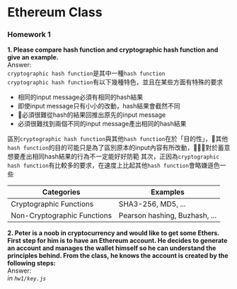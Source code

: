 # Ethereum Class

### Homework 1

**1. Please compare hash function and cryptographic hash function and give an example.**  
Answer:  
`cryptographic hash function`是其中一種`hash function`  
`cryptographic hash function`有以下幾種特色，並且在某些方面有特殊的要求
- 相同的input message必須有相同的hash結果
- 即使input message只有小小的改動，hash結果會截然不同
- 必須很難從hash的結果回推出原先的input message
- 必須很難找到兩個不同的input message產出相同的hash結果  

區別`cryptographic hash function`與其他`hash function`在於「目的性」，其他`hash function`的目的可能只是為了區別原本的input內容有所改動，對於蓄意想要產出相同hash結果的行為不一定能好好防範
其次，正因為`cryptographic hash function`有比較多的要求，在速度上比起其他`hash function`會略嫌遜色一些

|Categories|Examples
|---|---
|Cryptographic Functions|SHA3-256, MD5, ...
|Non-Cryptographic Functions|Pearson hashing, Buzhash, ...

**2. Peter is a noob in cryptocurrency and would like to get some Ethers. First step for him is to have an Ethereum account. He decides to generate an account and manages the wallet himself so he can understand the principles behind. From the class, he knows the account is created by the following steps:**  
Answer:  
*in `hw1/key.js`*